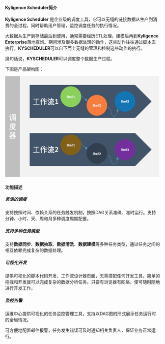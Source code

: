 #### Kyligence Scheduler简介

**Kyligence Scheduler** 是企业级的调度工具，它可以无缝的链接数据从生产到消费的全过程，同时帮助用户管理，监控调度任务的执行情况。

大数据从生产到存储最后到使用，通常需要经历ETL处理，建模后再到**Kyligence Enterprise**落地查询。期间涉及很多数据处理的动作，这些动作往往通过脚本去执行。**KYSCHEDULER**可以自下而上无缝的管理和控制这些动作的执行。

换句话说，**KYSCHEDULER**可以调度整个数据生产过程。

下图是产品架构图：

![](images/0-0.png)

#### 功能描述

##### 灵活的调度

支持按照时间、依赖关系的任务触发机制，按照DAG关系准确、准时运行。支持分钟、小时、天、周和月多种调度周期配置。

##### 支持多种任务类型

支持**数据同步**、**数据抽取**、**数据清洗**、**数据建模**等多种任务类型，通过任务之间的相互依赖完成复杂的数据处理。

##### 可视化开发

提供可视化的脚本代码开发、工作流设计器页面，无需搭配任何开发工具，简单的拖拽和开发就可以完成复杂的数据分析任务。只要有浏览器有网络，便可随时随地进行开发工作。

##### 监控告警

运维中心提供可视化的任务监控管理工具，支持以DAG图的形式展示任务运行时的全局情况。

可方便地配置邮件报警，任务发生错误可及时通知相关负责人，保证业务正常运行。